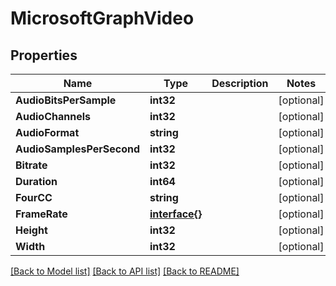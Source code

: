 # MicrosoftGraphVideo

## Properties

Name | Type | Description | Notes
------------ | ------------- | ------------- | -------------
**AudioBitsPerSample** | **int32** |  | [optional] 
**AudioChannels** | **int32** |  | [optional] 
**AudioFormat** | **string** |  | [optional] 
**AudioSamplesPerSecond** | **int32** |  | [optional] 
**Bitrate** | **int32** |  | [optional] 
**Duration** | **int64** |  | [optional] 
**FourCC** | **string** |  | [optional] 
**FrameRate** | [**interface{}**](.md) |  | [optional] 
**Height** | **int32** |  | [optional] 
**Width** | **int32** |  | [optional] 

[[Back to Model list]](../README.md#documentation-for-models) [[Back to API list]](../README.md#documentation-for-api-endpoints) [[Back to README]](../README.md)


